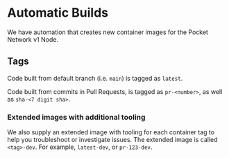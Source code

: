 # Automatic Builds

We have automation that creates new container images for the Pocket Network v1 Node.

## Tags

Code built from default branch (i.e. `main`) is tagged as `latest`.

Code built from commits in Pull Requests, is tagged as `pr-<number>`, as well as `sha-<7 digit sha>`.


### Extended images with additional tooling

We also supply an extended image with tooling for each container tag to help you troubleshoot or investigate issues. The extended image is called `<tag>-dev`. For example, `latest-dev`, or `pr-123-dev`.
